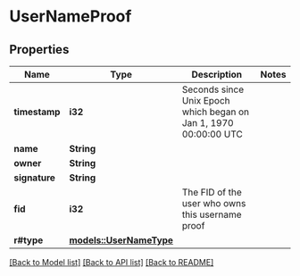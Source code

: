 # UserNameProof

## Properties

Name | Type | Description | Notes
------------ | ------------- | ------------- | -------------
**timestamp** | **i32** | Seconds since Unix Epoch which began on Jan 1, 1970 00:00:00 UTC | 
**name** | **String** |  | 
**owner** | **String** |  | 
**signature** | **String** |  | 
**fid** | **i32** | The FID of the user who owns this username proof | 
**r#type** | [**models::UserNameType**](UserNameType.md) |  | 

[[Back to Model list]](../README.md#documentation-for-models) [[Back to API list]](../README.md#documentation-for-api-endpoints) [[Back to README]](../README.md)


